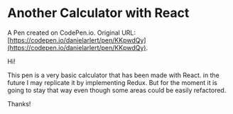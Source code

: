 # Another Calculator with React

A Pen created on CodePen.io. Original URL: [https://codepen.io/danielarlert/pen/KKpwdQy](https://codepen.io/danielarlert/pen/KKpwdQy).

Hi!

This pen is a very basic calculator that has been made with React. in the future I may replicate it by implementing Redux. But for the moment it is going to stay that way even though some areas could be easily refactored.

Thanks!